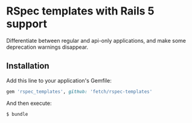 # RSpec templates with Rails 5 support

Differentiate between regular and api-only applications, and make some deprecation warnings disappear.

## Installation

Add this line to your application's Gemfile:

```ruby
gem 'rspec_templates', github: 'fetch/rspec-templates'
```

And then execute:

    $ bundle

